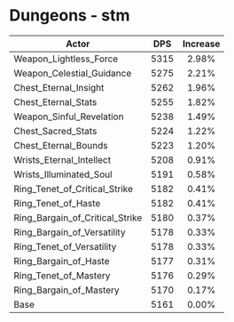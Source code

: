 # Dungeons - stm
| Actor | DPS | Increase |
|---|:---:|:---:|
|Weapon_Lightless_Force|5315|2.98%|
|Weapon_Celestial_Guidance|5275|2.21%|
|Chest_Eternal_Insight|5262|1.96%|
|Chest_Eternal_Stats|5255|1.82%|
|Weapon_Sinful_Revelation|5238|1.49%|
|Chest_Sacred_Stats|5224|1.22%|
|Chest_Eternal_Bounds|5223|1.20%|
|Wrists_Eternal_Intellect|5208|0.91%|
|Wrists_Illuminated_Soul|5191|0.58%|
|Ring_Tenet_of_Critical_Strike|5182|0.41%|
|Ring_Tenet_of_Haste|5182|0.41%|
|Ring_Bargain_of_Critical_Strike|5180|0.37%|
|Ring_Bargain_of_Versatility|5178|0.33%|
|Ring_Tenet_of_Versatility|5178|0.33%|
|Ring_Bargain_of_Haste|5177|0.31%|
|Ring_Tenet_of_Mastery|5176|0.29%|
|Ring_Bargain_of_Mastery|5170|0.17%|
|Base|5161|0.00%|
